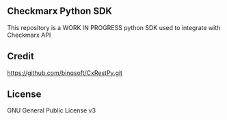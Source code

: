 ## Checkmarx Python SDK
This repository is a WORK IN PROGRESS python SDK used to integrate with Checkmarx API

## Credit 
https://github.com/binqsoft/CxRestPy.git

## License
GNU General Public License v3
